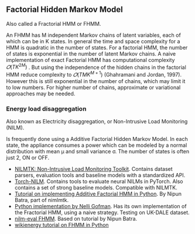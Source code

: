 
## Factorial Hidden Markov Model

Also called a Fractorial HMM or FHMM.

An FHMM has M independent Markov chains of latent variables,
each of which can be in K states.
In general the time and space complexity for a HMM is quadratic in the number of states.
For a factorial HMM, the number of states is exponential in the number of latent Markov chains.
A naive implementation of exact Factorial HMM has computational complexity $𝑂({TK^{2M}})$ .
But using the independence of the hidden chains in the factorial HMM reduce complexity to $𝑂({TMK^{M+1}})$
(Ghahramani and Jordan, 1997).
However this is still exponential in the number of chains, which may limit it to low numbers.
For higher number of chains, approximate or variational approaches may be needed.

### Energy load disaggregation

Also known as Electricity disaggregation, or Non-Intrusive Load Monitoring (NILM). 

Is frequently done using a Additive Factorial Hidden Markov Model.
In each state, the appliance consumes a power which can be modeled by a normal distribution with mean μ and small variance σ.
The number of states is often just 2, ON or OFF.

- [NILMTK: Non-Intrusive Load Monitoring Toolkit](https://github.com/nilmtk/nilmtk).
Contains dataset parsers, evaluation tools and baseline models with a standardized API. 
- [Torch-NILM](https://github.com/Virtsionis/torch-nilm).
Contains tools to evaluate neural NILMs in PyTorch. Also contains a set of strong baseline models.
Compatible with NILMTK.
- [Tutorial on implementing Additive Factorial HMM in Python](https://nbviewer.org/github/nilmtk/nilmtk/blob/v0.1.0/notebooks/fhmm.ipynb). By Nipun Batra, part of nimlmtk.
- [Python implementation by Nelli Gofman](https://github.com/pipette/Electricity-load-disaggregation).
Has its own implementation of the Fractorial HMM, using a naive strategy.
Testing on UK-DALE dataset.
- [nilm-eval FHMM](https://github.com/beckel/nilm-eval/blob/master/Python/fhmm.py).
Based on tutorial by Nipun Batra.
- [wikienergy tutorial on FHMM in Python](https://github.com/dssg/wikienergy/blob/master/docs/tutorials/FHMM_Tutorial.ipynb)

